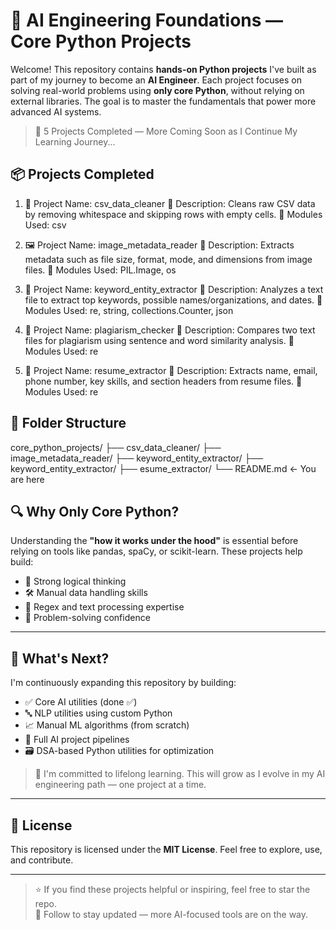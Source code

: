 # 🧠 AI Engineering Foundations — Core Python Projects

Welcome! This repository contains **hands-on Python projects** I've built as part of my journey to become an **AI Engineer**. Each project focuses on solving real-world problems using **only core Python**, without relying on external libraries. The goal is to master the fundamentals that power more advanced AI systems.

> 🚀 5 Projects Completed — More Coming Soon as I Continue My Learning Journey...


## 📦 Projects Completed

1. 🧹 Project Name: csv_data_cleaner
📄 Description: Cleans raw CSV data by removing whitespace and skipping rows with empty cells.
🧰 Modules Used: csv

2. 🖼️ Project Name: image_metadata_reader
📄 Description: Extracts metadata such as file size, format, mode, and dimensions from image files.
🧰 Modules Used: PIL.Image, os

3. 🧠 Project Name: keyword_entity_extractor
📄 Description: Analyzes a text file to extract top keywords, possible names/organizations, and dates.
🧰 Modules Used: re, string, collections.Counter, json

4. 📑 Project Name: plagiarism_checker
📄 Description: Compares two text files for plagiarism using sentence and word similarity analysis.
🧰 Modules Used: re

5. 🧾 Project Name: resume_extractor
📄 Description: Extracts name, email, phone number, key skills, and section headers from resume files.
🧰 Modules Used: re


## 🧩 Folder Structure
core_python_projects/
├── csv_data_cleaner/
├── image_metadata_reader/ 
├── keyword_entity_extractor/
├── keyword_entity_extractor/
├── esume_extractor/
└── README.md ← You are here

## 🔍 Why Only Core Python?

Understanding the **"how it works under the hood"** is essential before relying on tools like pandas, spaCy, or scikit-learn. These projects help build:

- 🧠 Strong logical thinking
- 🛠️ Manual data handling skills
- 📝 Regex and text processing expertise
- 🔁 Problem-solving confidence

---

## 🧭 What's Next?

I'm continuously expanding this repository by building:
- ✅ Core AI utilities (done ✅)
- 🔤 NLP utilities using custom Python
- 📈 Manual ML algorithms (from scratch)
- 🤖 Full AI project pipelines
- 🗃️ DSA-based Python utilities for optimization

> 🌱 I'm committed to lifelong learning. This will grow as I evolve in my AI engineering path — one project at a time.

---

## 📄 License

This repository is licensed under the **MIT License**. Feel free to explore, use, and contribute.

---

> ⭐ If you find these projects helpful or inspiring, feel free to star the repo.  
> 🔄 Follow to stay updated — more AI-focused tools are on the way.


